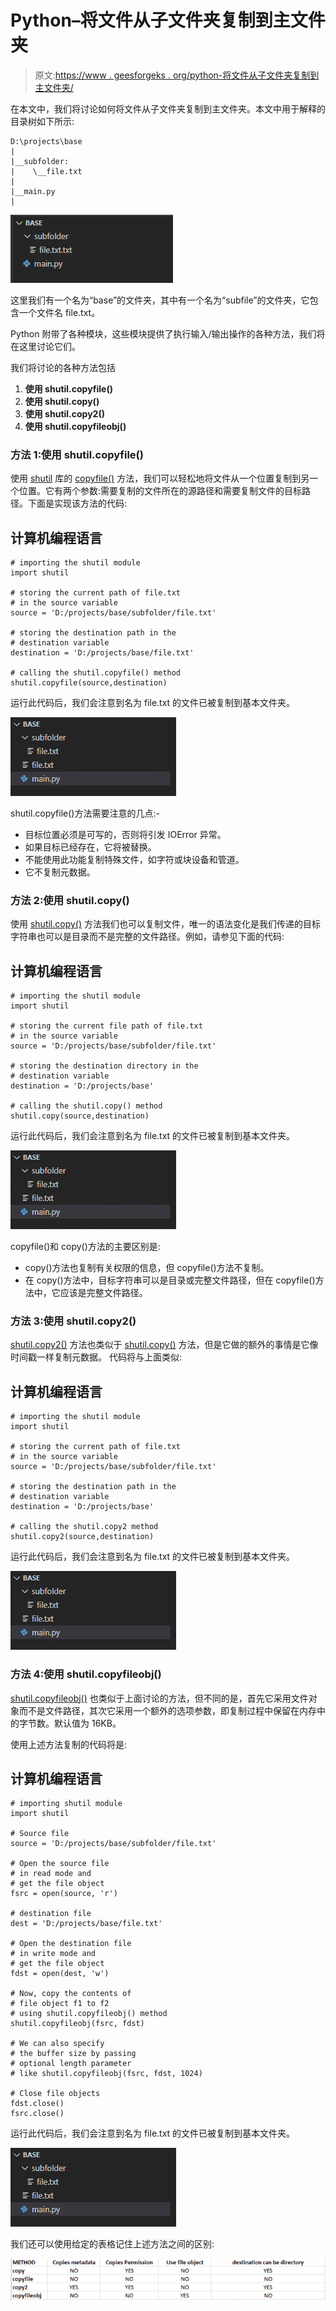 # Python–将文件从子文件夹复制到主文件夹

> 原文:[https://www . geesforgeks . org/python-将文件从子文件夹复制到主文件夹/](https://www.geeksforgeeks.org/python-copy-files-from-subfolders-to-the-main-folder/)

在本文中，我们将讨论如何将文件从子文件夹复制到主文件夹。本文中用于解释的目录树如下所示:

```
D:\projects\base
|
|__subfolder:
|    \__file.txt
|      
|__main.py
| 
```

![](img/f201069f6decde223ec13bc631b30004.png)

这里我们有一个名为“base”的文件夹，其中有一个名为“subfile”的文件夹，它包含一个文件名 file.txt。

Python 附带了各种模块，这些模块提供了执行输入/输出操作的各种方法，我们将在这里讨论它们。

我们将讨论的各种方法包括

1.  **使用 shutil.copyfile()**
2.  **使用 shutil.copy()**
3.  **使用 shutil.copy2()**
4.  **使用 shutil.copyfileobj()**

### 方法 1:使用 shutil.copyfile()

使用 [shutil](https://www.geeksforgeeks.org/shutil-module-in-python/) 库的 [copyfile()](https://www.geeksforgeeks.org/python-shutil-copyfile-method/) 方法，我们可以轻松地将文件从一个位置复制到另一个位置。它有两个参数:需要复制的文件所在的源路径和需要复制文件的目标路径。下面是实现该方法的代码:

## 计算机编程语言

```
# importing the shutil module
import shutil

# storing the current path of file.txt
# in the source variable
source = 'D:/projects/base/subfolder/file.txt'

# storing the destination path in the
# destination variable
destination = 'D:/projects/base/file.txt'

# calling the shutil.copyfile() method
shutil.copyfile(source,destination)
```

运行此代码后，我们会注意到名为 file.txt 的文件已被复制到基本文件夹。

![](img/f08bb658ca2766bf828249e4bb5c7e55.png)

shutil.copyfile()方法需要注意的几点:-

*   目标位置必须是可写的，否则将引发 IOError 异常。
*   如果目标已经存在，它将被替换。
*   不能使用此功能复制特殊文件，如字符或块设备和管道。
*   它不复制元数据。

### 方法 2:使用 shutil.copy()

使用 [shutil.copy()](https://www.geeksforgeeks.org/python-shutil-copy-method/) 方法我们也可以复制文件，唯一的语法变化是我们传递的目标字符串也可以是目录而不是完整的文件路径。例如，请参见下面的代码:

## 计算机编程语言

```
# importing the shutil module
import shutil

# storing the current file path of file.txt
# in the source variable
source = 'D:/projects/base/subfolder/file.txt'

# storing the destination directory in the
# destination variable
destination = 'D:/projects/base'

# calling the shutil.copy() method
shutil.copy(source,destination)
```

运行此代码后，我们会注意到名为 file.txt 的文件已被复制到基本文件夹。

![](img/f08bb658ca2766bf828249e4bb5c7e55.png)

copyfile()和 copy()方法的主要区别是:

*   copy()方法也复制有关权限的信息，但 copyfile()方法不复制。
*   在 copy()方法中，目标字符串可以是目录或完整文件路径，但在 copyfile()方法中，它应该是完整文件路径。

### 方法 3:使用 shutil.copy2()

[shutil.copy2()](https://www.geeksforgeeks.org/python-shutil-copy2-method/) 方法也类似于 [shutil.copy()](https://www.geeksforgeeks.org/python-shutil-copy-method/) 方法，但是它做的额外的事情是它像时间戳一样复制元数据。
代码将与上面类似:

## 计算机编程语言

```
# importing the shutil module
import shutil

# storing the current path of file.txt
# in the source variable
source = 'D:/projects/base/subfolder/file.txt'

# storing the destination path in the
# destination variable
destination = 'D:/projects/base'

# calling the shutil.copy2 method
shutil.copy2(source,destination)
```

运行此代码后，我们会注意到名为 file.txt 的文件已被复制到基本文件夹。

![](img/f08bb658ca2766bf828249e4bb5c7e55.png)

### 方法 4:使用 shutil.copyfileobj()

[shutil.copyfileobj()](https://www.geeksforgeeks.org/python-shutil-copyfileobj-method/) 也类似于上面讨论的方法，但不同的是，首先它采用文件对象而不是文件路径，其次它采用一个额外的选项参数，即复制过程中保留在内存中的字节数。默认值为 16KB。

使用上述方法复制的代码将是:

## 计算机编程语言

```
# importing shutil module
import shutil

# Source file
source = 'D:/projects/base/subfolder/file.txt'

# Open the source file
# in read mode and
# get the file object
fsrc = open(source, 'r')

# destination file
dest = 'D:/projects/base/file.txt'

# Open the destination file
# in write mode and
# get the file object
fdst = open(dest, 'w')

# Now, copy the contents of
# file object f1 to f2
# using shutil.copyfileobj() method
shutil.copyfileobj(fsrc, fdst)

# We can also specify
# the buffer size by passing
# optional length parameter
# like shutil.copyfileobj(fsrc, fdst, 1024)

# Close file objects
fdst.close()
fsrc.close()
```

运行此代码后，我们会注意到名为 file.txt 的文件已被复制到基本文件夹。

![](img/f08bb658ca2766bf828249e4bb5c7e55.png)

我们还可以使用给定的表格记住上述方法之间的区别:

![](img/39278405bf5fa72158f45f581b5231b0.png)